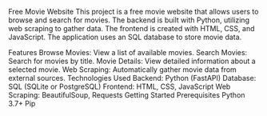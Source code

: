 Free Movie Website
This project is a free movie website that allows users to browse and search for movies. The backend is built with Python, utilizing web scraping to gather data. The frontend is created with HTML, CSS, and JavaScript. The application uses an SQL database to store movie data.

Features
Browse Movies: View a list of available movies.
Search Movies: Search for movies by title.
Movie Details: View detailed information about a selected movie.
Web Scraping: Automatically gather movie data from external sources.
Technologies Used
Backend: Python (FastAPI)
Database: SQL (SQLite or PostgreSQL)
Frontend: HTML, CSS, JavaScript
Web Scraping: BeautifulSoup, Requests
Getting Started
Prerequisites
Python 3.7+
Pip
